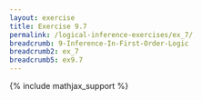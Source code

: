 ```yaml
---
layout: exercise
title: Exercise 9.7
permalink: /logical-inference-exercises/ex_7/
breadcrumb: 9-Inference-In-First-Order-Logic
breadcrumb2: ex_7
breadcrumb5: ex9.7
---
```


{% include mathjax_support %}

